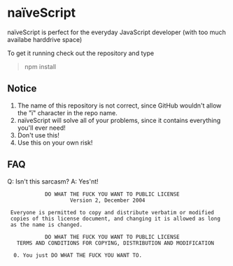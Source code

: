# naïveScript
naïveScript is perfect for the everyday JavaScript developer (with too much availabe harddrive space)

To get it running check out the repository and type
> npm install

## Notice
1. The name of this repository is not correct, since GitHub wouldn't allow the "ï" character in the repo name.
2. naïveScript will solve all of your problems, since it contains everything you'll ever need!
3. Don't use this!
4. Use this on your own risk!

## FAQ
Q: Isn't this sarcasm?
A: Yes'nt!

```
            DO WHAT THE FUCK YOU WANT TO PUBLIC LICENSE
                    Version 2, December 2004

 Everyone is permitted to copy and distribute verbatim or modified
 copies of this license document, and changing it is allowed as long
 as the name is changed.

            DO WHAT THE FUCK YOU WANT TO PUBLIC LICENSE
   TERMS AND CONDITIONS FOR COPYING, DISTRIBUTION AND MODIFICATION

  0. You just DO WHAT THE FUCK YOU WANT TO.
```
